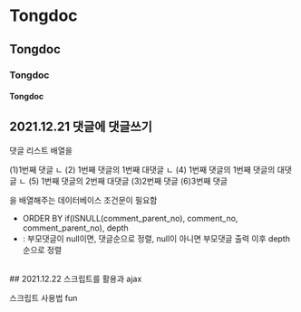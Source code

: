 # Tongdoc

## Tongdoc
### Tongdoc
#### Tongdoc




## 2021.12.21 댓글에 댓글쓰기

댓글 리스트 배열을

(1)1번째 댓글
 ㄴ (2) 1번째 댓글의 1번째 대댓글
  ㄴ (4) 1번째 댓글의 1번째 댓글의 대댓글
 ㄴ (5) 1번째 댓글의 2번째 대댓글
(3)2번째 댓글
(6)3번째 댓글

을 배열해주는 데이터베이스 조건문이 필요함
 - ORDER BY if(ISNULL(comment_parent_no), comment_no, comment_parent_no), depth 
 - : 부모댓글이 null이면, 댓글순으로 정렬, null이 아니면 부모댓글 출력 이후 depth순으로 정렬

<br>
## 2021.12.22 스크립트를 활용과 ajax

스크립트 사용법
fun
